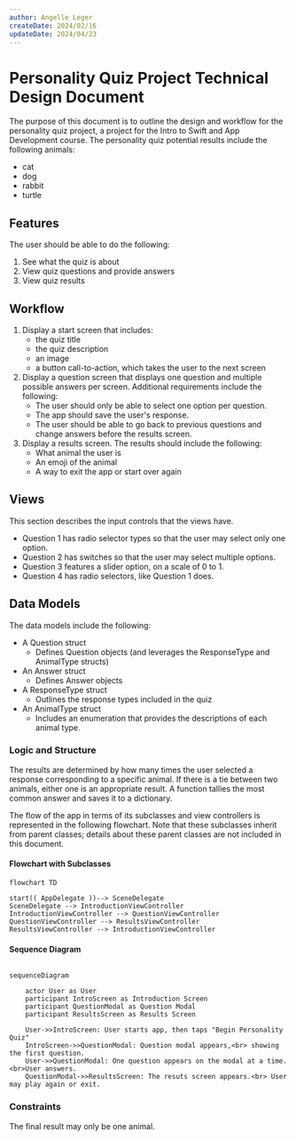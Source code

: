 ```yaml
---
author: Angelle Leger
createDate: 2024/02/16
updateDate: 2024/04/23
---
```


# Personality Quiz Project Technical Design Document

The purpose of this document is to outline the design and workflow for the personality quiz project, a project for the Intro to Swift and App Development course. The personality quiz potential results include the following animals:
- cat
- dog
- rabbit
- turtle

## Features

The user should be able to do the following:

1. See what the quiz is about
2. View quiz questions and provide answers
3. View quiz results


## Workflow

1. Display a start screen that includes:
    - the quiz title
    - the quiz description
    - an image
    - a button call-to-action, which takes the user to the next screen
2. Display a question screen that displays one question and multiple possible answers per screen. Additional requirements include the following:
    - The user should only be able to select one option per question. 
    - The app should save the user's response. 
    - The user should be able to go back to previous questions and change answers before the results screen.
3. Display a results screen. The results should include the following:
    - What animal the user is
    - An emoji of the animal
    - A way to exit the app or start over again

## Views

This section describes the input controls that the views have.
- Question 1 has radio selector types so that the user may select only one option.
- Question 2 has switches so that the user may select multiple options.
- Question 3 features a slider option, on a scale of 0 to 1.
- Question 4 has radio selectors, like Question 1 does.

## Data Models

The data models include the following:

- A Question struct
    - Defines Question objects (and leverages the ResponseType and AnimalType structs)
- An Answer struct
    - Defines Answer objects
- A ResponseType struct
    - Outlines the response types included in the quiz
- An AnimalType struct
    - Includes an enumeration that provides the descriptions of each animal type.

### Logic and Structure

The results are determined by how many times the user selected a response corresponding to a specific animal. If there is a tie between two animals, either one is an appropriate result. A function tallies the most common answer and saves it to a dictionary.

The flow of the app in terms of its subclasses and view controllers is represented in the following flowchart. Note that these subclasses inherit from parent classes; details about these parent classes are not included in this document.

#### Flowchart with Subclasses

```mermaid
flowchart TD

start(( AppDelegate ))--> SceneDelegate
SceneDelegate --> IntroductionViewController
IntroductionViewController --> QuestionViewController
QuestionViewController --> ResultsViewController
ResultsViewController --> IntroductionViewController

```

#### Sequence Diagram

``` mermaid

sequenceDiagram

    actor User as User
    participant IntroScreen as Introduction Screen
    participant QuestionModal as Question Modal
    participant ResultsScreen as Results Screen

    User->>IntroScreen: User starts app, then taps "Begin Personality Quiz"
    IntroScreen->>QuestionModal: Question modal appears,<br> showing the first question.
    User->>QuestionModal: One question appears on the modal at a time.<br>User answers.
    QuestionModal->>ResultsScreen: The resuts screen appears.<br> User may play again or exit.

```

### Constraints

The final result may only be one animal.
